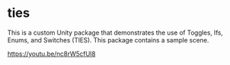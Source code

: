 # ties
This is a custom Unity package that demonstrates the use of Toggles, Ifs, Enums, and Switches (TIES). This package contains a sample scene. 

https://youtu.be/nc8rW5cfUl8
